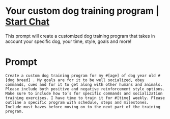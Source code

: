 

# Your custom dog training program | [Start Chat](https://gptcall.net/chat.html?data=%7B%22contact%22%3A%7B%22id%22%3A%227b1171bb-bdb0-44e6-a494-f3a2acb78424%22%2C%22flow%22%3Atrue%7D%7D)
<p>This prompt will create a customized dog training program that takes in account your specific dog, your time, style, goals and more!</p>

# Prompt

```
Create a custom dog training program for my #[age] of dog year old #[dog breed] . My goals are for it to be well socialized, obey commands, cues and for it to get along with other humans and animals. Please include both positive and negative reinforcement style options. Make sure to include how to’s for specific commands and socialization training exercises. I have time to train it for #[time] weekly. Please outline a specific program with schedule, steps and milestones. Include must haves before moving on to the next part of the training program.
```





